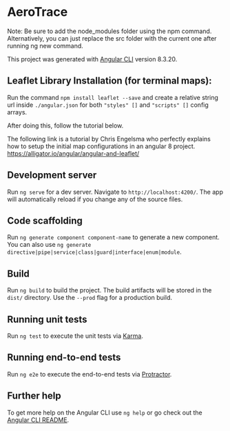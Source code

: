 # AeroTrace
Note: Be sure to add the node_modules folder using the npm command. Alternatively, you can just replace the src folder with the current one after running ng new command.

This project was generated with [Angular CLI](https://github.com/angular/angular-cli) version 8.3.20.

## Leaflet Library Installation (for terminal maps):
Run the command `npm install leaflet --save` and create a relative string url inside `./angular.json` for both `"styles" []` and `"scripts" []` config arrays.

After doing this, follow the tutorial below.

The following link is a tutorial by Chris Engelsma who perfectly explains how to setup the initial map configurations in an angular 8 project.
https://alligator.io/angular/angular-and-leaflet/ 




## Development server

Run `ng serve` for a dev server. Navigate to `http://localhost:4200/`. The app will automatically reload if you change any of the source files.

## Code scaffolding

Run `ng generate component component-name` to generate a new component. You can also use `ng generate directive|pipe|service|class|guard|interface|enum|module`.

## Build

Run `ng build` to build the project. The build artifacts will be stored in the `dist/` directory. Use the `--prod` flag for a production build.

## Running unit tests

Run `ng test` to execute the unit tests via [Karma](https://karma-runner.github.io).

## Running end-to-end tests

Run `ng e2e` to execute the end-to-end tests via [Protractor](http://www.protractortest.org/).

## Further help

To get more help on the Angular CLI use `ng help` or go check out the [Angular CLI README](https://github.com/angular/angular-cli/blob/master/README.md).
